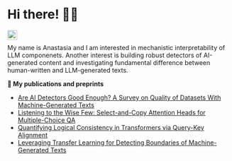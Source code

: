 # Hi there! 👩‍💻
[<img align="left" alt="LinkedIn" width="22px" src="https://cdn.simpleicons.org/linkedin/black/white" />](https://www.linkedin.com/in/anastasia-voznyuk/)
<br/>

My name is Anastasia and I am interested in mechanistic interpretability of LLM componenets. Another interest is building robust detectors of AI-generated content and investigating fundamental difference between human-written and LLM-generated texts.



**📝 My publications and preprints**
- [Are AI Detectors Good Enough? A Survey on Quality of Datasets With Machine-Generated Texts](https://arxiv.org/pdf/2410.14677)
- [Listening to the Wise Few: Select-and-Copy Attention Heads for Multiple-Choice QA](https://arxiv.org/pdf/2410.02343)
- [Quantifying Logical Consistency in Transformers via Query-Key Alignment](https://arxiv.org/pdf/2502.17017)
- [Leveraging Transfer Learning for Detecting Boundaries of Machine-Generated Texts](https://arxiv.org/pdf/2405.10629)
